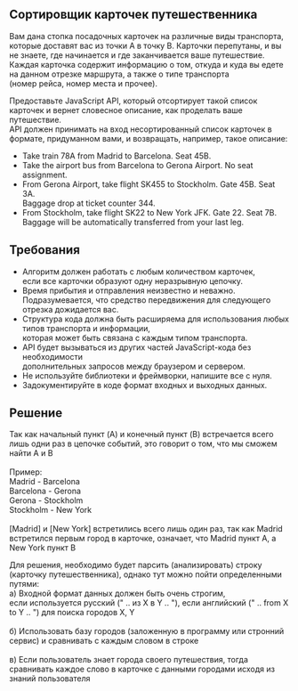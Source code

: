 ## Сортировщик карточек путешественника

Вам дана стопка посадочных карточек на различные виды транспорта, которые доставят вас из точки A в точку B. Карточки перепутаны, и вы не знаете, где начинается и где заканчивается ваше путешествие. Каждая карточка содержит информацию о том, откуда и куда вы едете на данном отрезке маршрута, а также о типе транспорта  <br>
(номер рейса, номер места и прочее). <br> 

Предоставьте JavaScript API, который отсортирует такой список карточек и вернет словесное описание, как проделать ваше путешествие. 
 <br>API должен принимать на вход несортированный список карточек в формате, придуманном вами, и возвращать, например, такое описание:

* ​Take train 78A from Madrid to Barcelona. Seat 45B. <br>
* Take the airport bus from Barcelona to Gerona Airport. No seat assignment. <br>
* From Gerona Airport, take flight SK455 to Stockholm. Gate 45B. Seat 3A. <br> Baggage drop at ticket counter 344. <br>
* From Stockholm, take flight SK22 to New York JFK. Gate 22. Seat 7B.  <br>
Baggage will be automatically transferred from your last leg. <br>


## Требования

* Алгоритм должен работать с любым количеством карточек,<br> если все карточки образуют одну неразрывную цепочку. <br>
* Время прибытия и отправления неизвестно и неважно.  <br> Подразумевается, что средство передвижения для следующего отрезка дожидается вас. <br>
* Структура кода должна быть расширяема для использования любых типов транспорта и информации,  <br>
которая может быть связана с каждым типом транспорта. <br>
* API будет вызываться из других частей JavaScript-кода без необходимости <br> дополнительных запросов между браузером и сервером. <br>
* Не используйте библиотеки и фреймворки, напишите все с нуля. <br>
* Задокументируйте в коде формат входных и выходных данных. <br>

## Решение
Так как начальный пункт (A) и конечный пункт (B) встречается всего лишь одни раз в цепочке событий, это говорит о том, что
мы сможем найти A и B
<br><br>
Пример:<br>
Madrid - Barcelona<br>
Barcelona - Gerona<br>
Gerona - Stockholm<br>
Stockholm - New York<br>
<br>
[Madrid] и [New York] встретились всего лишь один раз, так как Madrid встретился первым город в карточке, означает, что
Madrid пункт A, а New York пункт B

Для решения, необходимо будет парсить (анализировать) строку (карточку путешественника), однако тут можно пойти определенными путями: <br>
а) Входной формат данных должен быть очень строгим, <br>
если используется русский (" .. из X в Y .. "), если английский (" .. from X to Y .. ") для поиска городов X, Y
<br><br>
б) Использовать базу городов (заложенную в программу или стронний сервис) и сравнивать с каждым словом в строке
<br><br>
в) Если пользователь знает города своего путешествия, тогда сравнивать каждое слово в карточке с данными городами исходя из знаний пользователя